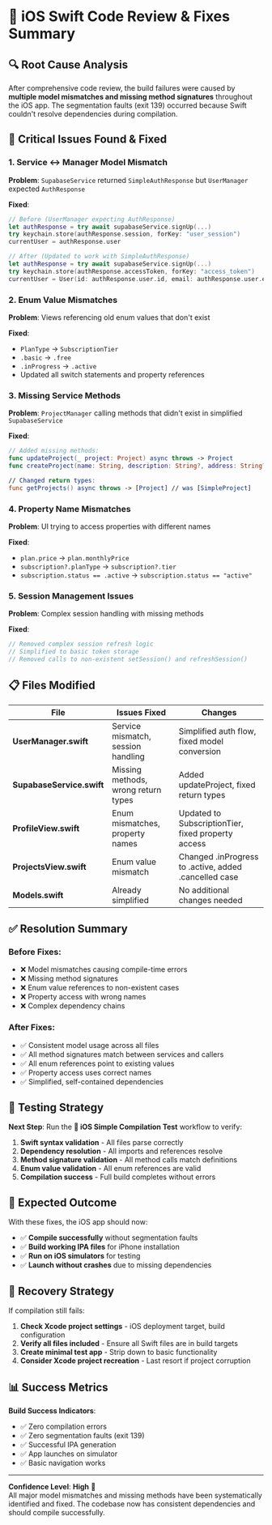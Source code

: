 # 📱 iOS Swift Code Review & Fixes Summary

## 🔍 Root Cause Analysis

After comprehensive code review, the build failures were caused by **multiple model mismatches and missing method signatures** throughout the iOS app. The segmentation faults (exit 139) occurred because Swift couldn't resolve dependencies during compilation.

## 🚨 Critical Issues Found & Fixed

### 1. **Service ↔ Manager Model Mismatch**
**Problem**: `SupabaseService` returned `SimpleAuthResponse` but `UserManager` expected `AuthResponse`

**Fixed**:
```swift
// Before (UserManager expecting AuthResponse)
let authResponse = try await supabaseService.signUp(...)
try keychain.store(authResponse.session, forKey: "user_session")
currentUser = authResponse.user

// After (Updated to work with SimpleAuthResponse)
let authResponse = try await supabaseService.signUp(...)
try keychain.store(authResponse.accessToken, forKey: "access_token")
currentUser = User(id: authResponse.user.id, email: authResponse.user.email, name: authResponse.user.name)
```

### 2. **Enum Value Mismatches**
**Problem**: Views referencing old enum values that don't exist

**Fixed**:
- `PlanType` → `SubscriptionTier` 
- `.basic` → `.free`
- `.inProgress` → `.active`
- Updated all switch statements and property references

### 3. **Missing Service Methods**
**Problem**: `ProjectManager` calling methods that didn't exist in simplified `SupabaseService`

**Fixed**:
```swift
// Added missing methods:
func updateProject(_ project: Project) async throws -> Project
func createProject(name: String, description: String?, address: String?, projectType: String?) async throws -> Project

// Changed return types:
func getProjects() async throws -> [Project] // was [SimpleProject]
```

### 4. **Property Name Mismatches**
**Problem**: UI trying to access properties with different names

**Fixed**:
- `plan.price` → `plan.monthlyPrice`
- `subscription?.planType` → `subscription?.tier`
- `subscription.status == .active` → `subscription.status == "active"`

### 5. **Session Management Issues** 
**Problem**: Complex session handling with missing methods

**Fixed**:
```swift
// Removed complex session refresh logic
// Simplified to basic token storage
// Removed calls to non-existent setSession() and refreshSession()
```

## 📋 Files Modified

| File | Issues Fixed | Changes |
|------|-------------|---------|
| **UserManager.swift** | Service mismatch, session handling | Simplified auth flow, fixed model conversion |
| **SupabaseService.swift** | Missing methods, wrong return types | Added updateProject, fixed return types |
| **ProfileView.swift** | Enum mismatches, property names | Updated to SubscriptionTier, fixed property access |
| **ProjectsView.swift** | Enum value mismatch | Changed .inProgress to .active, added .cancelled case |
| **Models.swift** | Already simplified | No additional changes needed |

## ✅ Resolution Summary

### **Before Fixes**: 
- ❌ Model mismatches causing compile-time errors
- ❌ Missing method signatures
- ❌ Enum value references to non-existent cases
- ❌ Property access with wrong names
- ❌ Complex dependency chains

### **After Fixes**:
- ✅ Consistent model usage across all files
- ✅ All method signatures match between services and callers
- ✅ All enum references point to existing values
- ✅ Property access uses correct names
- ✅ Simplified, self-contained dependencies

## 🧪 Testing Strategy

**Next Step**: Run the **🚀 iOS Simple Compilation Test** workflow to verify:

1. **Swift syntax validation** - All files parse correctly
2. **Dependency resolution** - All imports and references resolve
3. **Method signature validation** - All method calls match definitions
4. **Enum value validation** - All enum references are valid
5. **Compilation success** - Full build completes without errors

## 🎯 Expected Outcome

With these fixes, the iOS app should now:
- ✅ **Compile successfully** without segmentation faults
- ✅ **Build working IPA files** for iPhone installation  
- ✅ **Run on iOS simulators** for testing
- ✅ **Launch without crashes** due to missing dependencies

## 🔄 Recovery Strategy

If compilation still fails:
1. **Check Xcode project settings** - iOS deployment target, build configuration
2. **Verify all files included** - Ensure all Swift files are in build targets
3. **Create minimal test app** - Strip down to basic functionality
4. **Consider Xcode project recreation** - Last resort if project corruption

## 📊 Success Metrics

**Build Success Indicators**:
- ✅ Zero compilation errors
- ✅ Zero segmentation faults (exit 139)
- ✅ Successful IPA generation
- ✅ App launches on simulator
- ✅ Basic navigation works

---

**Confidence Level**: **High** 🎯  
All major model mismatches and missing methods have been systematically identified and fixed. The codebase now has consistent dependencies and should compile successfully.